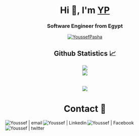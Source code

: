 <h1 align="center">Hi 👋, I'm <a href="https://profile.codersrank.io/user/youssefpasha/">YP<a/></h1>  
</a>
<h3 align="center">Software Engineer from Egypt</h3>

<p align="center"> <a href="https://github.com/ryo-ma/github-profile-trophy"><img src="https://github-profile-trophy.vercel.app/?username=YoussefPasha&theme=onedark" alt="YoussefPasha" /></a> </p>



  <h2 align="center"> Github Statistics 📈 </h2>
  
  <div align="center"> 
     <a href="">
      <img align="center" src="https://github-readme-stats-sigma-five.vercel.app/api?username=YoussefPasha&show_icons=true&hide=stars&include_all_commits=true&count_private=true&theme=dark&line_height=40" />
    </a>
  
  <div align="center">
  <a>
    <img align="center" src="https://github-readme-stats.vercel.app/api/wakatime?username=YoussefPasha" >
  </a>
</div>

  </div>
  <div align="center">
     </br></br>
    <a href="">
      <img align="center" src="https://github-readme-stats.vercel.app/api/top-langs/?username=YoussefPasha&show_icons=true&theme=dark&locale=en&layout=compact"/>
    </a>
</div

<div align="center">
  
<h1 align="center"> Contact 🚀</h2>

[<img align="left" alt="Youssef | email" src="https://img.icons8.com/fluent/22/000000/gmail.png" />](mailto:youssefbashafcis@gmail.com)
[<img align="left" alt="Youssef | Linkedin" src="https://img.icons8.com/fluent/22/000000/linkedin.png"/>](https://www.linkedin.com/in/youssef-pasha-95aaba187/)
[<img align="left" alt="Youssef | Facebook"  src="https://img.icons8.com/color/22/000000/facebook-new.png"/>](https://www.facebook.com/PashaMessages)
[<img align="left" alt="Youssef | twitter"   src="https://img.icons8.com/fluent/22/000000/twitter.png"/>](https://twitter.com/YoussefPasha8)
  
</div>

